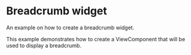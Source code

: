 # Breadcrumb widget
An example on how to create a breadcrumb widget.

This example demonstrates how to create a ViewComponent that will be used to display a breadcrumb.

